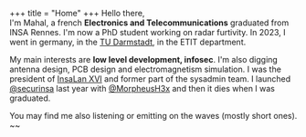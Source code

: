 +++
title = "Home"
+++
Hello there,  
I'm Mahal, a french **Electronics and Telecommunications** graduated from INSA Rennes. I'm now a PhD student working on radar furtivity. In 2023, I went in germany, in the [TU Darmstadt](https:///www.tu-darmstadt.de), in the ETIT department.

My main interests are **low level development, infosec**. I'm also digging antenna design, PCB design and electromagnetism simulation. I was the president of [InsaLan XVI](https://insalan.fr) and former part of the sysadmin team. I launched [@securinsa](https://securinsa.fr) last year with [@MorpheusH3x](https://twitter.com/MorpheusH3x) and then it dies when I was graduated. 

You may find me also listening or emitting on the waves (mostly short ones). ~~
